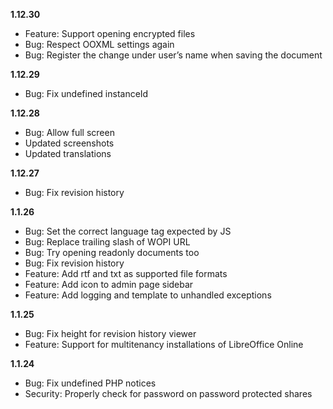 **1.12.30**
- Feature: Support opening encrypted files
- Bug: Respect OOXML settings again
- Bug: Register the change under user’s name when saving the document

**1.12.29**
- Bug: Fix undefined instanceId

**1.12.28**
- Bug: Allow full screen
- Updated screenshots
- Updated translations

**1.12.27**
- Bug: Fix revision history

**1.1.26**
- Bug: Set the correct language tag expected by JS
- Bug: Replace trailing slash of WOPI URL
- Bug: Try opening readonly documents too
- Bug: Fix revision history
- Feature: Add rtf and txt as supported file formats
- Feature: Add icon to admin page sidebar
- Feature: Add logging and template to unhandled exceptions

**1.1.25**
- Bug: Fix height for revision history viewer
- Feature: Support for multitenancy installations of LibreOffice Online

**1.1.24**
- Bug: Fix undefined PHP notices
- Security: Properly check for password on password protected shares
